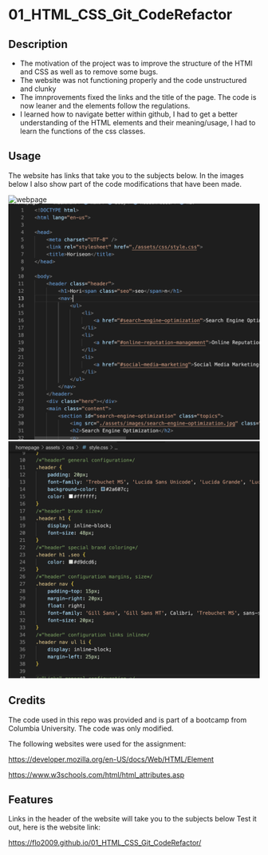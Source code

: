 # 01_HTML_CSS_Git_CodeRefactor

## Description

- The motivation of the project was to improve the structure of the HTMl and CSS as well as to remove some bugs. 
- The website was not functioning properly and the code unstructured and clunky
- The imnprovements fixed the links and the title of the page. The code is now leaner and the elements follow the regulations.
- I learned how to navigate better within github, I had to get a better understanding of the HTML elements and their meaning/usage, I had to learn the functions of the css classes.

## Usage

The website has links that take you to the subjects below. In the images below I also show part of the code modifications that have been made.

![webpage](assets/images/screenshot_1.png)
![HTML](assets/images/screenshot_2.png)
![CSS](assets/images/screenshot_3.png)

## Credits

The code used in this repo was provided and is part of a bootcamp from Columbia University. The code was only modified.

The following websites were used for the assignment:

https://developer.mozilla.org/en-US/docs/Web/HTML/Element

https://www.w3schools.com/html/html_attributes.asp


## Features

Links in the header of the website will take you to the subjects below
Test it out, here is the website link:

https://flo2009.github.io/01_HTML_CSS_Git_CodeRefactor/


